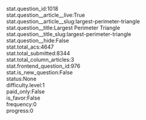 stat.question_id:1018  
stat.question__article__live:True  
stat.question__article__slug:largest-perimeter-triangle  
stat.question__title:Largest Perimeter Triangle  
stat.question__title_slug:largest-perimeter-triangle  
stat.question__hide:False  
stat.total_acs:4647  
stat.total_submitted:8344  
stat.total_column_articles:3  
stat.frontend_question_id:976  
stat.is_new_question:False  
status:None  
difficulty.level:1  
paid_only:False  
is_favor:False  
frequency:0  
progress:0  
